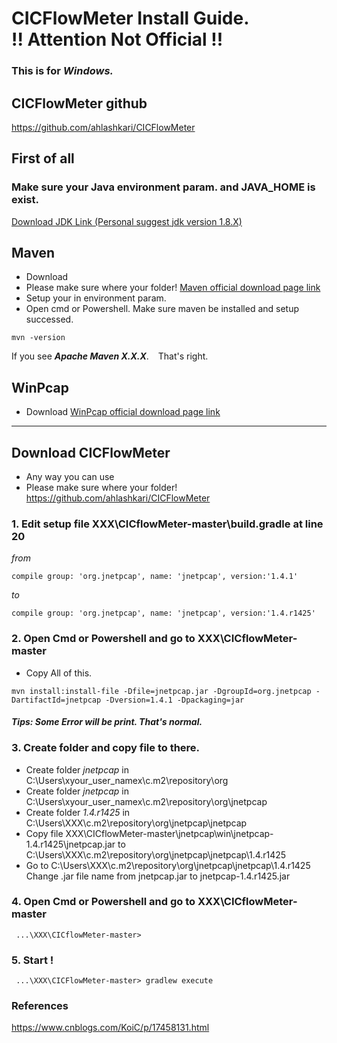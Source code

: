 # CICFlowMeter Install Guide. <br> !! Attention Not Official !!

### This is for ***Windows.***


## CICFlowMeter github
https://github.com/ahlashkari/CICFlowMeter


## First of all
### Make sure your Java environment param. and JAVA_HOME is exist.
[Download JDK Link (Personal suggest jdk version 1.8.X)](https://www.oracle.com/tw/java/technologies/javase/javase8-archive-downloads.html)


## Maven
* Download
* Please make sure where your folder! 
[Maven official download page link](https://maven.apache.org/download.cgi)
* Setup your in environment param.
* Open cmd or Powershell. Make sure maven be installed and setup successed. 
```
mvn -version
```
 If you see ***Apache Maven X.X.X***. &ensp; That's right.

## WinPcap
* Download 
[WinPcap official download page link](https://www.winpcap.org/install/)

---

## Download CICFlowMeter
* Any way you can use
* Please make sure where your folder! 
https://github.com/ahlashkari/CICFlowMeter

### 1. Edit setup file XXX\CICflowMeter-master\build.gradle at line 20
_from_
```
compile group: 'org.jnetpcap', name: 'jnetpcap', version:'1.4.1'
```
_to_

```
compile group: 'org.jnetpcap', name: 'jnetpcap', version:'1.4.r1425'
```
### 2. Open Cmd or Powershell and go to XXX\CICflowMeter-master
* Copy All of this.

```
mvn install:install-file -Dfile=jnetpcap.jar -DgroupId=org.jnetpcap -DartifactId=jnetpcap -Dversion=1.4.1 -Dpackaging=jar
```
#### ___Tips: Some Error will be print. That's normal.___

### 3. Create folder and copy file to there.
* Create folder *jnetpcap* in C:\Users\xyour_user_namex\c\.m2\repository\org
* Create folder *jnetpcap* in C:\Users\xyour_user_namex\c\.m2\repository\org\jnetpcap
* Create folder *1.4.r1425* in C:\Users\XXX\c\.m2\repository\org\jnetpcap\jnetpcap
* Copy file XXX\CICflowMeter-master\jnetpcap\win\jnetpcap-1.4.r1425\jnetpcap.jar to C:\Users\XXX\c\.m2\repository\org\jnetpcap\jnetpcap\1.4.r1425
* Go to C:\Users\XXX\c\.m2\repository\org\jnetpcap\jnetpcap\1.4.r1425 Change .jar file name from jnetpcap.jar to jnetpcap-1.4.r1425.jar

### 4. Open Cmd or Powershell and go to XXX\CICflowMeter-master
```
 ...\XXX\CICflowMeter-master>
```
### 5. Start !
```
 ...\XXX\CICFlowMeter-master> gradlew execute
```



### References
https://www.cnblogs.com/KoiC/p/17458131.html
